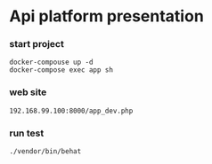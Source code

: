 # Api platform presentation

### start project
```
docker-compouse up -d
docker-compose exec app sh
```

### web site
```
192.168.99.100:8000/app_dev.php
```

### run test

```
./vendor/bin/behat
```